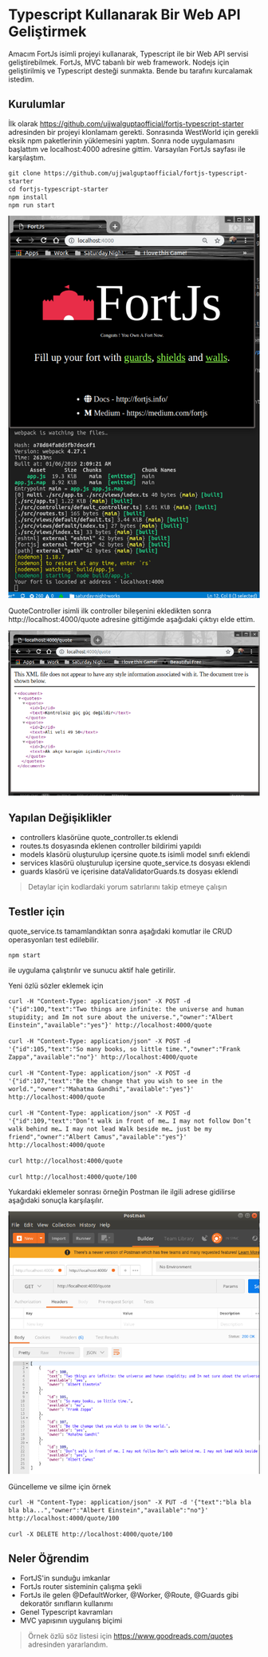 # Typescript Kullanarak Bir Web API Geliştirmek

Amacım FortJs isimli projeyi kullanarak, Typescript ile bir Web API servisi geliştirebilmek. FortJs, MVC tabanlı bir web framework. Nodejs için geliştirilmiş ve Typescript desteği sunmakta. Bende bu tarafını kurcalamak istedim.

## Kurulumlar

İlk olarak https://github.com/ujjwalguptaofficial/fortjs-typescript-starter adresinden bir projeyi klonlamam gerekti. Sonrasında WestWorld için gerekli eksik npm paketlerinin yüklemesini yaptım. Sonra node uygulamasını başlattım ve localhost:4000 adresine gittim. Varsayılan FortJs sayfası ile karşılaştım.

```
git clone https://github.com/ujjwalguptaofficial/fortjs-typescript-starter
cd fortjs-typescript-starter
npm install
npm run start
```

![cover_1.png](cover_1.png)

QuoteController isimli ilk controller bileşenini ekledikten sonra http://localhost:4000/quote adresine gittiğimde aşağıdaki çıktıyı elde ettim.

![cover_2.png](cover_2.png)

## Yapılan Değişiklikler

- controllers klasörüne quote_controller.ts eklendi
- routes.ts dosyasında eklenen controller bildirimi yapıldı
- models klasörü oluşturulup içersine quote.ts isimli model sınıfı eklendi
- services klasörü oluşturulup içersine quote_service.ts dosyası eklendi
- guards klasörü ve içerisine dataValidatorGuards.ts dosyası eklendi

>Detaylar için kodlardaki yorum satırlarını takip etmeye çalışın

## Testler için

quote_service.ts tamamlandıktan sonra aşağıdaki komutlar ile CRUD operasyonları test edilebilir.

```
npm start
```

ile uygulama çalıştırılır ve sunucu aktif hale getirilir.

Yeni özlü sözler eklemek için

```
curl -H "Content-Type: application/json" -X POST -d '{"id":100,"text":"Two things are infinite: the universe and human stupidity; and Im not sure about the universe.","owner":"Albert Einstein","available":"yes"}' http://localhost:4000/quote

curl -H "Content-Type: application/json" -X POST -d '{"id":105,"text":"So many books, so little time.","owner":"Frank Zappa","available":"no"}' http://localhost:4000/quote

curl -H "Content-Type: application/json" -X POST -d '{"id":107,"text":"Be the change that you wish to see in the world.","owner":"Mahatma Gandhi","available":"yes"}' http://localhost:4000/quote

curl -H "Content-Type: application/json" -X POST -d '{"id":109,"text":"Don’t walk in front of me… I may not follow Don’t walk behind me… I may not lead Walk beside me… just be my friend","owner":"Albert Camus","available":"yes"}' http://localhost:4000/quote

curl http://localhost:4000/quote

curl http://localhost:4000/quote/100
```

Yukardaki eklemeler sonrası örneğin Postman ile ilgili adrese gidilirse aşağıdaki sonuçla karşılaşılır.

![cover_3.png](cover_3.png)

Güncelleme ve silme için örnek

```
curl -H "Content-Type: application/json" -X PUT -d '{"text":"bla bla bla bla...","owner":"Albert Einstein","available":"no"}' http://localhost:4000/quote/100

curl -X DELETE http://localhost:4000/quote/100
```

## Neler Öğrendim

- FortJS'in sunduğu imkanlar
- FortJs router sisteminin çalışma şekli
- FortJs ile gelen @DefaultWorker, @Worker, @Route, @Guards gibi dekoratör sınıfların kullanımı
- Genel Typescript kavramları
- MVC yapısının uygulanış biçimi

>Örnek özlü söz listesi için https://www.goodreads.com/quotes adresinden yararlandım.

